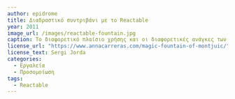```yaml
---
author: epidrome
title: Διαδραστικό συντριβάνι με το Reactable 
year: 2011
image_url: /images/reactable-fountain.jpg
caption: Το διαφορετικό πλαίσιο χρήσης και οι διαφορετικές ανάγκες των χρηστών του Reactable οδήγησαν τους σχεδιαστές στην κατασκευή ενός προσομοιωτή για μια νέα κατηγορία εφαρμογών, η οποία εκτός από τη μουσική χρησιμοποιείται και αλλού, όπως στον έλεγχο της ροής του νερού και των φωτιστικών εφέ για ένα συντριβάνι στην Βαρκελώνη.
license_url: "https://www.annacarreras.com/magic-fountain-of-montjuic/" 
license_text: Sergi Jorda 
categories:
  - Εργαλεία
  - Προσομοίωση
tags:
  - Reactable
---
```

